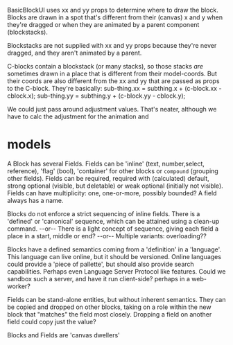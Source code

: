 

BasicBlockUI uses xx and yy props to determine where to draw the block. Blocks are drawn in a spot that's different from their (canvas) x and y when they're dragged or when they are animated by a parent component (blockstacks).

Blockstacks are not supplied with xx and yy props because they're never dragged, and they aren't animated by a parent.

C-blocks contain a blockstack (or many stacks), so those stacks _are_ sometimes drawn in a place that is different from their model-coords. But their coords are also different from the xx and yy that are passed as props to the C-block. They're basically:
  sub-thing.xx = subthing.x + (c-block.xx - cblock.x);
  sub-thing.yy = subthing.y + (c-block.yy - cblock.y);
  
We could just pass around adjustment values. That's neater, although we have to calc the adjustment for the animation and






# models

A Block has several Fields. Fields can be 'inline' (text, number,select,
reference), 'flag' (bool), 'container' for other blocks or `compound` (grouping
other fields). Fields can be required, required with (calculated) default,
strong optional (visible, but deletable) or weak optional (initially not
visible). Fields can have multiplicity: one, one-or-more, possibly bounded?
A field always has a name.

Blocks do not enforce a strict sequencing of inline fields. There is a 'defined'
or 'canonical' sequence, which can be attained using a clean-up command.
  --or--
There is a light concept of sequence, giving each field a place in a start, middle
or end?
  --or--
Multiple variants: overloading??

Blocks have a defined semantics coming from a 'definition' in a 'language'.
This language can live online, but it should be versioned. Online languages
could provide a 'piece of pallette', but should also provide search
capabilities. Perhaps even Language Server Protocol like features. Could we
sandbox such a server, and have it run client-side? perhaps in a web-worker?

Fields can be stand-alone entities, but without inherent semantics.
They can be copied and dropped on other blocks, taking on a role within the new
block that "matches" the field most closely. Dropping a field on another field
could copy just the value?

Blocks and Fields are 'canvas dwellers'
